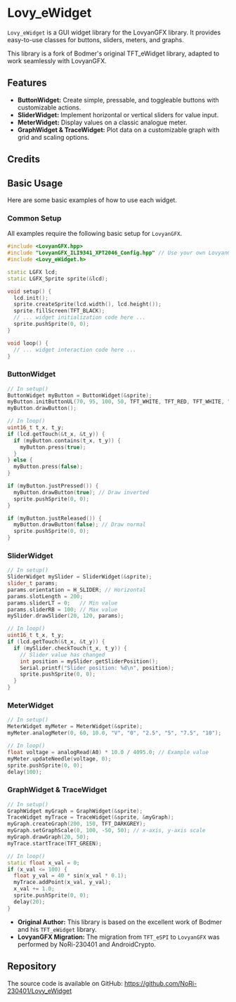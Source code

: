 # Lovy_eWidget

`Lovy_eWidget` is a GUI widget library for the LovyanGFX library. It provides easy-to-use classes for buttons, sliders, meters, and graphs.

This library is a fork of Bodmer's original TFT_eWidget library, adapted to work seamlessly with LovyanGFX.

## Features

*   **ButtonWidget:** Create simple, pressable, and toggleable buttons with customizable actions.
*   **SliderWidget:** Implement horizontal or vertical sliders for value input.
*   **MeterWidget:** Display values on a classic analogue meter.
*   **GraphWidget & TraceWidget:** Plot data on a customizable graph with grid and scaling options.

## Credits

## Basic Usage

Here are some basic examples of how to use each widget.

### Common Setup

All examples require the following basic setup for `LovyanGFX`.

```cpp
#include <LovyanGFX.hpp>
#include "LovyanGFX_ILI9341_XPT2046_Config.hpp" // Use your own LovyanGFX config
#include <Lovy_eWidget.h>

static LGFX lcd;
static LGFX_Sprite sprite(&lcd);

void setup() {
  lcd.init();
  sprite.createSprite(lcd.width(), lcd.height());
  sprite.fillScreen(TFT_BLACK);
  // ... widget initialization code here ...
  sprite.pushSprite(0, 0);
}

void loop() {
  // ... widget interaction code here ...
}
```

### ButtonWidget

```cpp
// In setup()
ButtonWidget myButton = ButtonWidget(&sprite);
myButton.initButtonUL(70, 95, 100, 50, TFT_WHITE, TFT_RED, TFT_WHITE, "Press", 1);
myButton.drawButton();

// In loop()
uint16_t t_x, t_y;
if (lcd.getTouch(&t_x, &t_y)) {
  if (myButton.contains(t_x, t_y)) {
    myButton.press(true);
  }
} else {
  myButton.press(false);
}

if (myButton.justPressed()) {
  myButton.drawButton(true); // Draw inverted
  sprite.pushSprite(0, 0);
}

if (myButton.justReleased()) {
  myButton.drawButton(false); // Draw normal
  sprite.pushSprite(0, 0);
}
```

### SliderWidget

```cpp
// In setup()
SliderWidget mySlider = SliderWidget(&sprite);
slider_t params;
params.orientation = H_SLIDER; // Horizontal
params.slotLength = 200;
params.sliderLT = 0;   // Min value
params.sliderRB = 100; // Max value
mySlider.drawSlider(20, 120, params);

// In loop()
uint16_t t_x, t_y;
if (lcd.getTouch(&t_x, &t_y)) {
  if (mySlider.checkTouch(t_x, t_y)) {
    // Slider value has changed
    int position = mySlider.getSliderPosition();
    Serial.printf("Slider position: %d\n", position);
    sprite.pushSprite(0, 0);
  }
}
```

### MeterWidget

```cpp
// In setup()
MeterWidget myMeter = MeterWidget(&sprite);
myMeter.analogMeter(0, 60, 10.0, "V", "0", "2.5", "5", "7.5", "10");

// In loop()
float voltage = analogRead(A0) * 10.0 / 4095.0; // Example value
myMeter.updateNeedle(voltage, 0);
sprite.pushSprite(0, 0);
delay(100);
```

### GraphWidget & TraceWidget

```cpp
// In setup()
GraphWidget myGraph = GraphWidget(&sprite);
TraceWidget myTrace = TraceWidget(&sprite, &myGraph);
myGraph.createGraph(200, 150, TFT_DARKGREY);
myGraph.setGraphScale(0, 100, -50, 50); // x-axis, y-axis scale
myGraph.drawGraph(20, 50);
myTrace.startTrace(TFT_GREEN);

// In loop()
static float x_val = 0;
if (x_val <= 100) {
  float y_val = 40 * sin(x_val * 0.1);
  myTrace.addPoint(x_val, y_val);
  x_val += 1.0;
  sprite.pushSprite(0, 0);
  delay(20);
}
```

*   **Original Author:** This library is based on the excellent work of Bodmer and his `TFT_eWidget` library.
*   **LovyanGFX Migration:** The migration from `TFT_eSPI` to `LovyanGFX` was performed by NoRi-230401 and AndroidCrypto.

## Repository
The source code is available on GitHub:
https://github.com/NoRi-230401/Lovy_eWidget
